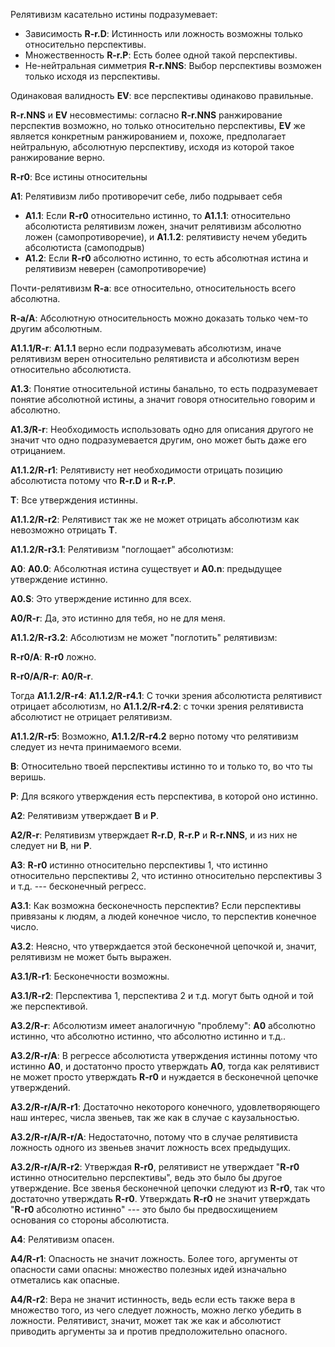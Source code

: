 Релятивизм касательно истины подразумевает:

- Зависимость **R-r.D**: Истинность или ложность возможны только относительно перспективы.
- Множественность **R-r.P**: Есть более одной такой перспективы.
- Не-нейтральная симметрия **R-r.NNS**: Выбор перспективы возможен только исходя из перспективы.

Одинаковая валидность **EV**: все перспективы одинаково правильные.

**R-r.NNS** и **EV** несовместимы: согласно **R-r.NNS** ранжирование перспектив возможно, но только относительно перспективы, **EV** же является конкретным ранжированием и, похоже, предполагает нейтральную, абсолютную перспективу, исходя из которой такое ранжирование верно.

**R-r0**: Все истины относительны

**A1**: Релятивизм либо противоречит себе, либо подрывает себя

- **A1.1**: Если **R-r0** относительно истинно, то **A1.1.1**: относительно абсолютиста релятивизм ложен, значит релятивизм абсолютно ложен (самопротиворечие), и **A1.1.2**: релятивисту нечем убедить абсолютиста (самоподрыв)
- **A1.2**: Если **R-r0** абсолютно истинно, то есть абсолютная истина и релятивизм неверен (самопротиворечие)

Почти-релятивизм **R-a**: все относительно, относительность всего абсолютна.

**R-a/A**: Абсолютную относительность можно доказать только чем-то другим абсолютным.

**A1.1.1/R-r**: **A1.1.1** верно если подразумевать абсолютизм, иначе релятивизм верен относительно релятивиста и абсолютизм верен относительно абсолютиста.

**A1.3**: Понятие относительной истины банально, то есть подразумевает понятие абсолютной истины, а значит говоря относительно говорим и абсолютно.

**A1.3/R-r**: Необходимость использовать одно для описания другого не значит что одно подразумевается другим, оно может быть даже его отрицанием.

**A1.1.2/R-r1**: Релятивисту нет необходимости отрицать позицию абсолютиста потому что **R-r.D** и **R-r.P**.

**T**: Все утверждения истинны.

**A1.1.2/R-r2**: Релятивист так же не может отрицать абсолютизм как невозможно отрицать **T**.

**A1.1.2/R-r3.1**: Релятивизм "поглощает" абсолютизм:

**A0**: **A0.0**: Абсолютная истина существует и **A0.n**: предыдущее утверждение истинно.

**A0.S**: Это утверждение истинно для всех.

**A0/R-r**: Да, это истинно для тебя, но не для меня.

**A1.1.2/R-r3.2**: Абсолютизм не может "поглотить" релятивизм:

**R-r0/A**: **R-r0** ложно.

**R-r0/A/R-r**: **A0/R-r**.

Тогда **A1.1.2/R-r4**: **A1.1.2/R-r4.1**: С точки зрения абсолютиста релятивист отрицает абсолютизм, но **A1.1.2/R-r4.2**: с точки зрения релятивиста абсолютист не отрицает релятивизм.

**A1.1.2/R-r5**: Возможно, **A1.1.2/R-r4.2** верно потому что релятивизм следует из нечта принимаемого всеми.

**B**: Относительно твоей перспективы истинно то и только то, во что ты веришь.

**P**: Для всякого утверждения есть перспектива, в которой оно истинно.

**A2**: Релятивизм утверждает **B** и **P**.

**A2/R-r**: Релятивизм утверждает **R-r.D**, **R-r.P** и **R-r.NNS**, и из них не следует ни **B**, ни **P**.

**A3**: **R-r0** истинно относительно перспективы 1, что истинно относительно перспективы 2, что истинно относительно перспективы 3 и т.д. --- бесконечный регресс.

**A3.1**: Как возможна бесконечность перспектив? Если перспективы привязаны к людям, а людей конечное число, то перспектив конечное число.

**A3.2**: Неясно, что утверждается этой бесконечной цепочкой и, значит, релятивизм не может быть выражен.

**A3.1/R-r1**: Бесконечности возможны.

**A3.1/R-r2**: Перспектива 1, перспектива 2 и т.д. могут быть одной и той же перспективой.

**A3.2/R-r**: Абсолютизм имеет аналогичную "проблему": **A0** абсолютно истинно, что абсолютно истинно, что абсолютно истинно и т.д..

**A3.2/R-r/A**: В регрессе абсолютиста утверждения истинны потому что истинно **A0**, и достатончо просто утверждать **A0**, тогда как релятивист не может просто утверждать **R-r0** и нуждается в бесконечной цепочке утверждений.

**A3.2/R-r/A/R-r1**: Достаточно некоторого конечного, удовлетворяющего наш интерес, числа звеньев, так же как в случае с каузальностью.

**A3.2/R-r/A/R-r/A**: Недостаточно, потому что в случае релятивиста ложность одного из звеньев значит ложность всех предыдущих.

**A3.2/R-r/A/R-r2**: Утверждая **R-r0**, релятивист не утверждает "**R-r0** истинно относительно перспективы", ведь это было бы другое утверждение. Все звенья бесконечной цепочки следуют из **R-r0**, так что достаточно утверждать **R-r0**. Утверждать **R-r0** не значит утверждать "**R-r0** абсолютно истинно" --- это было бы предвосхищением основания со стороны абсолютиста.

**A4**: Релятивизм опасен.

**A4/R-r1**: Опасность не значит ложность. Более того, аргументы от опасности сами опасны: множество полезных идей изначально отметались как опасные.

**A4/R-r2**: Вера не значит истинность, ведь если есть также вера в множество того, из чего следует ложность, можно легко убедить в ложности. Релятивист, значит, может так же как и абсолютист приводить аргументы за и против предположительно опасного.
